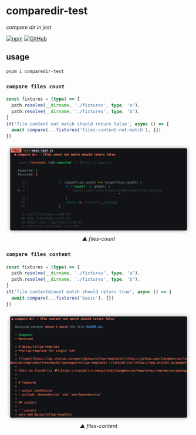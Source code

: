 # comparedir-test
*compare dir in jest*

[![npm](https://img.shields.io/npm/v/comparedir-test)](https://github.com/JiangWeixian/comparedir-test) [![GitHub](https://img.shields.io/npm/l/comparedir-test)](https://github.com/JiangWeixian/comparedir-test)

## usage

```console
pnpm i comparedir-test
```

### `compare files count`

```ts
const fixtures = (type) => [
  path.resolve(__dirname, './fixtures', type, 'a'),
  path.resolve(__dirname, './fixtures', type, 'b'),
]
it('file content not match should return false', async () => {
  await compare(...fixtures('files-content-not-match'), {})
})
```

<div align='center'>

![files-count](./snapshots/files-count.png)  
*▲ files-count*

</div>

### `compare files content`

```ts
const fixtures = (type) => [
  path.resolve(__dirname, './fixtures', type, 'a'),
  path.resolve(__dirname, './fixtures', type, 'b'),
]
it('file content&count match should return true', async () => {
  await compare(...fixtures('basic'), {})
})
```

<div align='center'>

![files-content](./snapshots/files-content.png)  
*▲ files-content*

</div>
